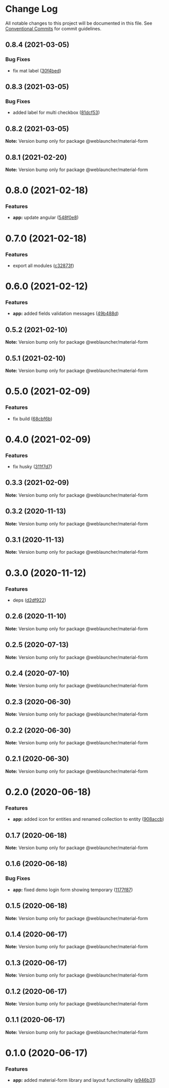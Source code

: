 # Change Log

All notable changes to this project will be documented in this file.
See [Conventional Commits](https://conventionalcommits.org) for commit guidelines.

## 0.8.4 (2021-03-05)


### Bug Fixes

* fix mat label ([30f4bed](https://github.com/WebLauncher/angular-material-administration/commit/30f4bed19e10db9aa761697e012a9033d69cf1b1))





## 0.8.3 (2021-03-05)


### Bug Fixes

* added label for multi checkbox ([81dcf53](https://github.com/WebLauncher/angular-material-administration/commit/81dcf530cf29d5b4e878bbb58e2a87f0905757ad))





## 0.8.2 (2021-03-05)

**Note:** Version bump only for package @weblauncher/material-form





## 0.8.1 (2021-02-20)

**Note:** Version bump only for package @weblauncher/material-form





# 0.8.0 (2021-02-18)


### Features

* **app:** update angular ([548f0e8](https://github.com/WebLauncher/angular-material-administration/commit/548f0e8746264cf7d9fdefd923500d399971e54e))





# 0.7.0 (2021-02-18)


### Features

* export all modules ([c32873f](https://github.com/WebLauncher/angular-material-administration/commit/c32873ff6a2c0a44238aef51484c991740ddf01f))





# 0.6.0 (2021-02-12)


### Features

* **app:** added fields validation messages ([49b488d](https://github.com/WebLauncher/angular-material-administration/commit/49b488dcbf87a9311910774875257bbe6b50c7d9))





## 0.5.2 (2021-02-10)

**Note:** Version bump only for package @weblauncher/material-form





## 0.5.1 (2021-02-10)

**Note:** Version bump only for package @weblauncher/material-form





# 0.5.0 (2021-02-09)


### Features

* fix build ([68cbf6b](https://github.com/WebLauncher/angular-material-administration/commit/68cbf6be494deae7b16842ecff944730bb95f453))





# 0.4.0 (2021-02-09)


### Features

* fix husky ([311f7d7](https://github.com/WebLauncher/angular-material-administration/commit/311f7d7175571bcb226446b3d811d77728d56235))





## 0.3.3 (2021-02-09)

**Note:** Version bump only for package @weblauncher/material-form





## 0.3.2 (2020-11-13)

**Note:** Version bump only for package @weblauncher/material-form





## 0.3.1 (2020-11-13)

**Note:** Version bump only for package @weblauncher/material-form





# 0.3.0 (2020-11-12)


### Features

* deps ([d2df922](https://github.com/WebLauncher/angular-material-administration/commit/d2df9222c1b471c7b91beed18687afe40a0e6178))






## 0.2.6 (2020-11-10)

**Note:** Version bump only for package @weblauncher/material-form





## 0.2.5 (2020-07-13)

**Note:** Version bump only for package @weblauncher/material-form





## 0.2.4 (2020-07-10)

**Note:** Version bump only for package @weblauncher/material-form





## 0.2.3 (2020-06-30)

**Note:** Version bump only for package @weblauncher/material-form





## 0.2.2 (2020-06-30)

**Note:** Version bump only for package @weblauncher/material-form





## 0.2.1 (2020-06-30)

**Note:** Version bump only for package @weblauncher/material-form





# 0.2.0 (2020-06-18)


### Features

* **app:** added icon for entities and renamed collection to entity ([908accb](https://github.com/WebLauncher/angular-material-administration/commit/908accb1861baf807b026274737ac010c8da86ce))





## 0.1.7 (2020-06-18)

**Note:** Version bump only for package @weblauncher/material-form





## 0.1.6 (2020-06-18)


### Bug Fixes

* **app:** fixed demo login form showing temporary ([1177f87](https://github.com/WebLauncher/angular-material-administration/commit/1177f87971fa8b13dfaab82f3ea6d62489b39d70))





## 0.1.5 (2020-06-18)

**Note:** Version bump only for package @weblauncher/material-form





## 0.1.4 (2020-06-17)

**Note:** Version bump only for package @weblauncher/material-form





## 0.1.3 (2020-06-17)

**Note:** Version bump only for package @weblauncher/material-form





## 0.1.2 (2020-06-17)

**Note:** Version bump only for package @weblauncher/material-form





## 0.1.1 (2020-06-17)

**Note:** Version bump only for package @weblauncher/material-form





# 0.1.0 (2020-06-17)


### Features

* **app:** added material-form library and layout functionality ([e946b31](https://github.com/WebLauncher/angular-material-administration/commit/e946b3196ea9e10a1c2b99093a456699fd379602))
